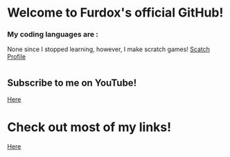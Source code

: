 <!--
**NathanTurnYT/NathanTurnYT** is a ✨ _special_ ✨ repository because its `README.md` (this file) appears on your GitHub profile.

Here are some ideas to get you started:

- 🔭 I’m currently working on ...
- 🌱 I’m currently learning ...
- 👯 I’m looking to collaborate on ...
- 🤔 I’m looking for help with ...
- 💬 Ask me about ...
- 📫 How to reach me: ...
- 😄 Pronouns: ...
- ⚡ Fun fact: ...
-->

# Welcome to Furdox's official GitHub!

### My coding languages are :
None since I stopped learning, however, I make scratch games! [Scatch Profile](http://tiny.cc/guffcat)

#

## Subscribe to me on YouTube!

[Here](http://tiny.cc/furdoxyt)

# Check out most of my links!

[Here](http://tiny.cc/po)

